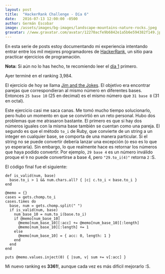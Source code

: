 ```yaml
---
layout: post
title:  "HackerRank Challenge - Día 6"
date:   2016-07-13 12:00:00 -0500
author: Germán Escobar
image: /assets/images/bg-images/landscape-mountains-nature-rocks.jpeg
gravatar: //www.gravatar.com/avatar/12270acfe9b6842e1a5b6e594382f149.jpg?s=80
---
```


En esta serie de posts estoy documentando mi experiencia intentando entrar entre los mil mejores programadores de <a href="https://www.hackerrank.com" target="_blank">HackerRank</a>, un sitio para practicar ejercicios de programación.

**Nota:** Si aún no lo has hecho, te recomiendo leer el <a href="/hackerrank-challenge-dia-1/">día 1</a> primero.

Ayer terminé en el ranking 3,984.

El ejercicio de hoy se llama <a href="https://www.hackerrank.com/challenges/jim-and-the-jokes" target="_blank">Jim and the Jokes</a>. El objetivo era encontrar parejas que correspondieran al mismo número en diferentes bases. Entonces `25 base 10` (25 en decimal) es el mismo número que `31 base 8` (31 en octal).

Este ejercicio casi me saca canas. Me tomó mucho tiempo solucionarlo, pero hubo un momento en que se convirtió en un reto personal. Hubo dos problemas que me atrasaron bastante. El primero es que si hay dos números iguales con la misma base también se cuentan como una pareja. El segundo es que el método `to_i` de Ruby, que convierte de un string a un integer en cualquier base, se comporta de una manera particular. Si el string no se puede convertir debería lanzar una excepción (o eso es lo que yo esperaría). Sin embargo, lo que realmente hace es retornar los números que haya podido convertir. Por ejemplo, `29 base 4` es un número inválido proque el `9` no puede convertirse a base 4, pero `"29.to_i(4)"` retorna `2` :S.

El código final fue el siguiente:

<pre><code class="language-ruby">def is_valid(num, base)
  base.to_i > 1 && num.chars.all? { |c| c.to_i < base.to_i }
end

@memo = {}
cases = gets.chomp.to_i
cases.times do
  base, num = gets.chomp.split(" ")
  if is_valid(num, base)
    num_base_10 = num.to_i(base.to_i)
    if @memo[num_base_10]
      @memo[num_base_10][:acc] += @memo[num_base_10][:length]
      @memo[num_base_10][:length] += 1
    else
      @memo[num_base_10] = { acc: 0, length: 1 }
    end
  end
end

puts @memo.values.inject(0) { |sum, v| sum += v[:acc] }</code></pre>

Mi nuevo ranking es **3361**!, aunque cada vez es más difícil mejorarlo :S.
